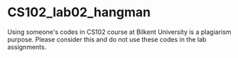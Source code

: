 # CS102_lab02_hangman

Using someone's codes in CS102 course at Bilkent University is a plagiarism purpose. Please consider this and do not use these codes in the lab assignments.
